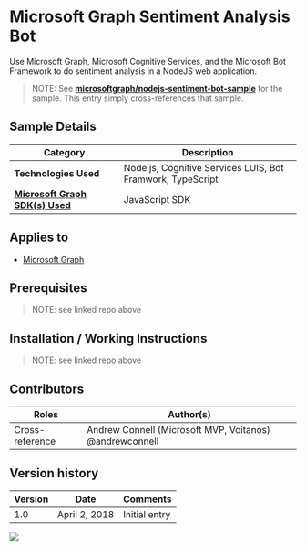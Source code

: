 # Microsoft Graph Sentiment Analysis Bot

Use Microsoft Graph, Microsoft Cognitive Services, and the Microsoft Bot Framework to do sentiment analysis in a NodeJS web application.

> NOTE: See **[microsoftgraph/nodejs-sentiment-bot-sample](https://github.com/microsoftgraph/nodejs-sentiment-bot-sample)** for the sample. This entry simply cross-references that sample.

## Sample Details

|               Category               |                        Description                         |
| ------------------------------------ | ---------------------------------------------------------- |
| **Technologies Used**                | Node.js, Cognitive Services LUIS, Bot Framwork, TypeScript |
| **[Microsoft Graph SDK(s) Used][1]** | JavaScript SDK                                             |

## Applies to

* [Microsoft Graph](https://developer.microsoft.com/en-us/graph)

## Prerequisites

> NOTE: see linked repo above

## Installation / Working Instructions

> NOTE: see linked repo above

## Contributors

|      Roles      |                        Author(s)                        |
| --------------- | ------------------------------------------------------- |
| Cross-reference | Andrew Connell (Microsoft MVP, Voitanos) @andrewconnell |

## Version history

| Version |     Date      |   Comments    |
| ------- | ------------- | ------------- |
| 1.0     | April 2, 2018 | Initial entry |

[1]: https://developer.microsoft.com/en-us/graph/code-samples-and-sdks

<img src="https://telemetry.sharepointpnp.com/msgraph-community-samples/samples/nodejs-sentiment-bot" />